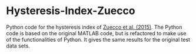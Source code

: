 # Hysteresis-Index-Zuecco
Python code for the hysteresis index of [Zuecco et al. (2015)](https://onlinelibrary.wiley.com/doi/full/10.1002/hyp.10681?casa_token=xAJQPg--Fy4AAAAA%3A7ecTEMM4z7C5J5r0Zj97T6kswKtGZd0QYbUC5tLkFrGVPfwnIp9l6_iPLO3TZH5sVzEq2lwUosAgvBDg). The Python code is based on the original MATLAB code, but is refactored to make use of the functionalities of Python. It gives the same results for the original test data sets. 
